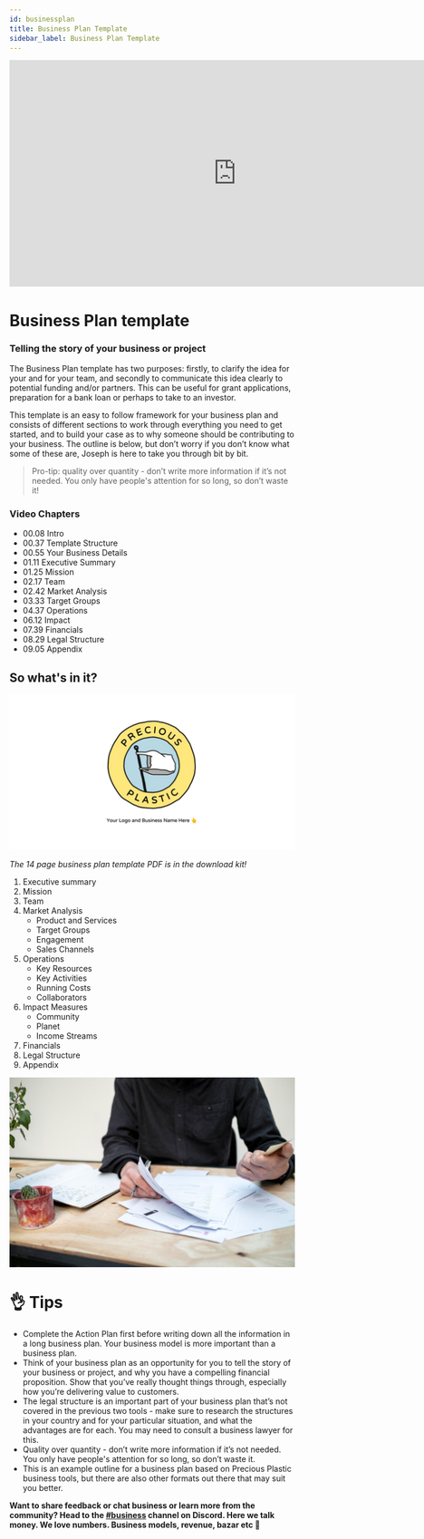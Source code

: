 ```yaml
---
id: businessplan
title: Business Plan Template
sidebar_label: Business Plan Template
---
```


<div class="videocontainer">
  <iframe width="800" height="400" src="https://www.youtube.com/embed/IXzcRQNe-hc" frameborder="0" allow="accelerometer; autoplay; encrypted-media; gyroscope; picture-in-picture" allowfullscreen></iframe>
</div>

<style>
:root {
  --highlight: #f7b77b;
  --hover: #f7b77b;
}
</style>

# Business Plan template

<div class="videoChapters">
<div class="videoChaptersMain">

### Telling the story of your business or project

The Business Plan template has two purposes: firstly, to clarify the idea for your and for your team, and secondly to communicate this idea clearly to potential funding and/or partners. This can be useful for grant applications, preparation for a bank loan or perhaps to take to an investor.

This template is an easy to follow framework for your business plan and consists of different sections to work through everything you need to get started, and to build your case as to why someone should be contributing to your business. The outline is below, but don’t worry if you don’t know what some of these are, Joseph is here to take you through bit by bit.

> Pro-tip: quality over quantity - don’t write more information if it’s not needed. You only have people's attention for so long, so don’t waste it!


</div>
<div class="videoChaptersSidebar">

### Video Chapters

- 00.08 Intro
- 00.37 Template Structure
- 00.55 Your Business Details
- 01.11 Executive Summary
- 01.25 Mission
- 02.17 Team
- 02.42 Market Analysis
- 03.33 Target Groups
- 04.37 Operations
- 06.12 Impact
- 07.39 Financials
- 08.29 Legal Structure
- 09.05 Appendix


</div>
</div>

## So what's in it?

![Business Plan](assets/Business/businessplantemplate.jpg)

*The 14 page business plan template PDF is in the download kit!*

1. Executive summary
2. Mission
3. Team
4. Market Analysis
    - Product and Services
    - Target Groups
    - Engagement
    - Sales Channels    
5. Operations
    - Key Resources    
    - Key Activities
    - Running Costs
    - Collaborators
6. Impact Measures
    - Community
    - Planet
    - Income Streams
7. Financials
8. Legal Structure
9. Appendix

![Business Plan](assets/Business/Businessplan.jpg)

# 👌 Tips

- Complete the Action Plan first before writing down all the information in a long business plan. Your business model is more important than a business plan.
- Think of your business plan as an opportunity for you to tell the story of your business or project, and why you have a compelling financial proposition. Show that you’ve really thought things through, especially how you’re delivering value to customers.
- The legal structure is an important part of your business plan that’s not covered in the previous two tools - make sure to research the structures in your country and for your particular situation, and what the advantages are for each. You may need to consult a business lawyer for this.
- Quality over quantity - don’t write more information if it’s not needed. You only have people's attention for so long, so don’t waste it.
- This is an example outline for a business plan based on Precious Plastic business tools, but there are also other formats out there that may suit you better.

<b>Want to share feedback or chat business or learn more from the community? Head to the [#business](https://discordapp.com/invite/n5d8Vrr) channel on Discord. Here we talk money. We love numbers. Business models, revenue, bazar etc 🤑</b>